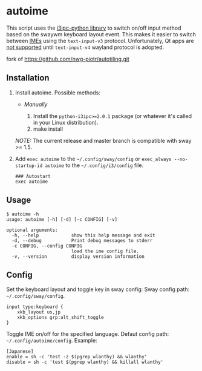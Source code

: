 # autoime
This script uses the [i3ipc-python library](https://github.com/altdesktop/i3ipc-python)
to switch on/off input method based on the swaywm keyboard layout event. This makes it easier
to switch between [IMEs](https://github.com/swaywm/sway/wiki/Useful-add-ons-for-sway#input-method-editors)
using the `text-input-v3` protocol. Unfortunately, Qt apps are [not supported](https://wiki.qt.io/QtCS2021_-_Wayland_text-input-unstable-v4_protocol)
until `text-input-v4` wayland protocol is adopted.

fork of https://github.com/nwg-piotr/autotiling.git



## Installation

1. Install autoime. Possible methods:

   * _Manually_

     1. Install the `python-i3ipc>=2.0.1` package (or whatever it's called in your Linux
        distribution).
     2. make install

   _NOTE:_ The current release and master branch is compatible with sway >= 1.5. 

2. Add `exec autoime` to the `~/.config/sway/config` or `exec_always --no-startup-id
   autoime` to the `~/.config/i3/config` file.
   ```text
   ### Autostart
   exec autoime
   ```

## Usage

```text
$ autoime -h
usage: autoime [-h] [-d] [-c CONFIG] [-v]

optional arguments:
  -h, --help            show this help message and exit
  -d, --debug           Print debug messages to stderr
  -c CONFIG, --config CONFIG
                        load the ime config file.
  -v, --version         display version information
```

## Config 

Set the keyboard layout and toggle key in sway config:
Sway config path: `~/.config/sway/config`.

```text
input type:keyboard {
    xkb_layout us,jp
    xkb_options grp:alt_shift_toggle
}
```

Toggle IME on/off for the specified language.
Defaut config path: `~/.config/autoime/config`.
Example:
```text
[Japanese]
enable = sh -c 'test -z $(pgrep wlanthy) && wlanthy'
disable = sh -c 'test $(pgrep wlanthy) && killall wlanthy'
```
